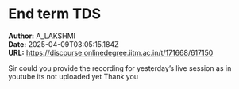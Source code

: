 # End term TDS

**Author:** A_LAKSHMI  
**Date:** 2025-04-09T03:05:15.184Z  
**URL:** https://discourse.onlinedegree.iitm.ac.in/t/171668/617150

Sir could you provide the recording for yesterday’s live session as in youtube its not uploaded yet
Thank you
